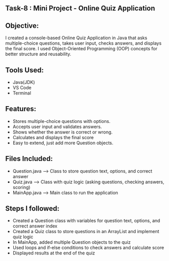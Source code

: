 ## Task-8 : Mini Project - Online Quiz Application

## Objective:
I created a console-based Online Quiz Application in Java that asks multiple-choice questions, takes user input, checks answers, and displays the final score. I used Object-Oriented Programming (OOP) concepts for better structure and reusability.

## Tools Used:
- Java(JDK)
- VS Code
- Terminal
  
## Features:
- Stores multiple-choice questions with options.
- Accepts user input and validates answers.
- Shows whether the answer is correct or wrong.
- Calculates and displays the final score
- Easy to extend, just add more Question objects.
  
## Files Included:
- Question.java --> Class to store question text, options, and correct answer
- Quiz.java --> Class with quiz logic (asking questions, checking answers, scoring)
- MainApp.java --> Main class to run the application
  
## Steps I followed:
- Created a Question class with variables for question text, options, and correct answer index
- Created a Quiz class to store questions in an ArrayList and implement quiz logic
- In MainApp, added multiple Question objects to the quiz
- Used loops and if-else conditions to check answers and calculate score
- Displayed results at the end of the quiz
